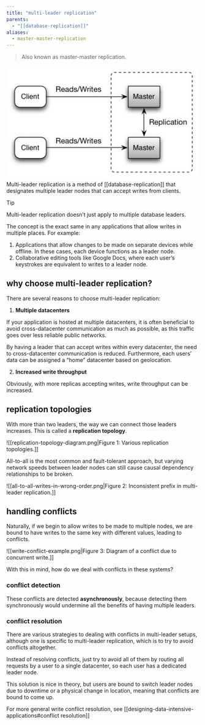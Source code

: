 ```yaml
---
title: "multi-leader replication"
parents:
  - "[[database-replication]]"
aliases:
  - master-master-replication
---
```


> Also known as master-master replication.

![](https://github.com/donnemartin/system-design-primer/raw/master/images/krAHLGg.png)
Multi-leader replication is a method of [[database-replication]] that designates
multiple leader nodes that can accept writes from clients.

> [!tip]
> Multi-leader replication doesn’t just apply to multiple database leaders.
>
> The concept is the exact same in any applications that allow writes in multiple places. For example:
> 1. Applications that allow changes to be made on separate devices while offline. In these cases, each device functions as a leader node.
> 2. Collaborative editing tools like Google Docs, where each user’s keystrokes are equivalent to writes to a leader node.

## why choose multi-leader replication?

There are several reasons to choose multi-leader replication:

1. **Multiple datacenters**

If your application is hosted at multiple datacenters, it is often beneficial to avoid cross-datacenter communication as much as possible, as this traffic goes over less reliable public networks.

By having a leader that can accept writes within every datacenter, the need to cross-datacenter communication is reduced. Furthermore, each users’ data can be assigned a “home” datacenter based on geolocation.

2. **Increased write throughput**

Obviously, with more replicas accepting writes, write throughput can be increased.

## replication topologies

With more than two leaders, the way we can connect those leaders increases. This is called a **replication topology**.

![[replication-topology-diagram.png|Figure 1: Various replication topologies.]]

All-to-all is the most common and fault-tolerant approach, but varying network speeds between leader nodes can still cause causal dependency relationships to be broken.

![[all-to-all-writes-in-wrong-order.png|Figure 2: Inconsistent prefix in multi-leader replication.]]

## handling conflicts

Naturally, if we begin to allow writes to be made to multiple nodes, we are bound to have writes to the same key with different values, leading to conflicts.

![[write-conflict-example.png|Figure 3: Diagram of a conflict due to concurrent write.]]

With this in mind, how do we deal with conflicts in these systems?

### conflict detection

These conflicts are detected **asynchronously**, because detecting them synchronously would undermine all the benefits of having multiple leaders.

### conflict resolution

There are various strategies to dealing with conflicts in multi-leader setups, although one is specific to multi-leader replication, which is to try to avoid conflicts altogether.

Instead of resolving conflicts, just try to avoid all of them by routing all requests by a user to a single datacenter, so each user has a dedicated leader node.

This solution is nice in theory, but users are bound to switch leader nodes due to downtime or a physical change in location, meaning that conflicts are bound to come up.

For more general write conflict resolution, see [[designing-data-intensive-applications#conflict resolution]]
